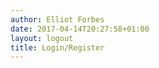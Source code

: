 ```yaml
---
author: Elliot Forbes
date: 2017-04-14T20:27:58+01:00
layout: logout
title: Login/Register
---
```


